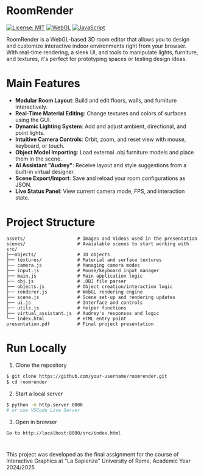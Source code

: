 # RoomRender
[![License: MIT](https://img.shields.io/badge/License-MIT-yellow.svg)](https://opensource.org/licenses/MIT)
[![WebGL](https://img.shields.io/badge/WebGL-enabled-brightgreen.svg)](https://www.khronos.org/webgl/)
[![JavaScript](https://img.shields.io/badge/JavaScript-ES6%2B-informational.svg)](https://developer.mozilla.org/en-US/docs/Web/JavaScript)

RoomRender is a WebGL-based 3D room editor that allows you to design and customize interactive indoor environments right from your browser. With real-time rendering, a sleek UI, and tools to manipulate lights, furniture, and textures, it's perfect for prototyping spaces or testing design ideas.

# Main Features
- **Modular Room Layout**: Build and edit floors, walls, and furniture interactively.
- **Real-Time Material Editing**: Change textures and colors of surfaces using the GUI.
- **Dynamic Lighting System**: Add and adjust ambient, directional, and point lights.
- **Intuitive Camera Controls**: Orbit, zoom, and reset view with mouse, keyboard, or touch.
- **Object Model Importing**: Load external .obj furniture models and place them in the scene.
- **AI Assistant "Audrey"**: Receive layout and style suggestions from a built-in virtual designer.
- **Scene Export/Import**: Save and reload your room configurations as JSON.
- **Live Status Panel**: View current camera mode, FPS, and interaction state.

# Project Structure
```
assets/                   # Images and Videos used in the presentation
scenes/                   # Avaialable scenes to start working with
src/
├──objects/               # 3D objects 
├── textures/             # Material and surface textures
├── camera.js             # Managing camera modes 
├── input.js              # Mouse/keyboard input manager
├── main.js               # Main application logic
├── obj.js                # .OBJ file parser
├── objects.js            # Object creation/interaction logic
├── renderer.js           # WebGL rendering engine
├── scene.js              # Scene set-up and rendering updates
├── ui.js                 # Interface and controls
├── utils.js              # Helper functions
├── virtual_assistant.js  # Audrey's responses and logic
└── index.html            # HTML entry point
presentation.pdf          # Final project presentation
```

# Run Locally
1. Clone the repository
```bash
$ git clone https://github.com/your-username/roomrender.git
$ cd roomrender
```
2. Start a local server
``` bash
$ python -m http.server 8000
# or use VSCode Live Server
```

3. Open in browser
``` bash
Go to http://localhost:8000/src/index.html
```
# 
This project was developed as the final assignment for the course of Interactive Graphics at "La Sapienza" University of Rome, Academic Year 2024/2025.